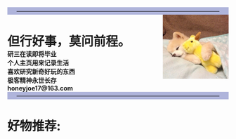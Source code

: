 <html>
    <head> 
        <meta charset="utf-8"> 
            <title>HoneyJoe</title> 
    </head>
    <body>
        <div id="container">
            <div id="footer" style="background-color:#afb4db;clear:both;text-align:center;">
                —————————————————————————————————
            </div>
            <div id="menu" style="height:px;width:px;float:left;">
                <div id="header" style="background-color:;">
                    <h1 style="margin-bottom:0;">但行好事，莫问前程。</h1>
                </div>
                <b>研三在读即将毕业</b><br>
                <b>个人主页用来记录生活</b><br>
                <b>喜欢研究新奇好玩的东西</b><br>
                <b>极客精神永世长存</b><br>
                <b>honeyjoe17@163.com</b><br>
            </div>
            <div id="content" style="height:150px;width:150px;float:right;">
                <div align=right>
                    <img src="image/joe.jpg" width="100%">
                </div>
            </div>
            <div id="footer" style="background-color:#afb4db;clear:both;text-align:center;">
                —————————————————————————————————
            </div>
        </div>
        <div id="No1" style="background-color:;">
            <h1 style="margin-bottom:0;"><b>好物推荐:</b></h1>
        </div>
    </body>
</html>


<!-- <div id="content" style="background-color:#ffffff;height:200px;width:200px;float:right;"> -->
